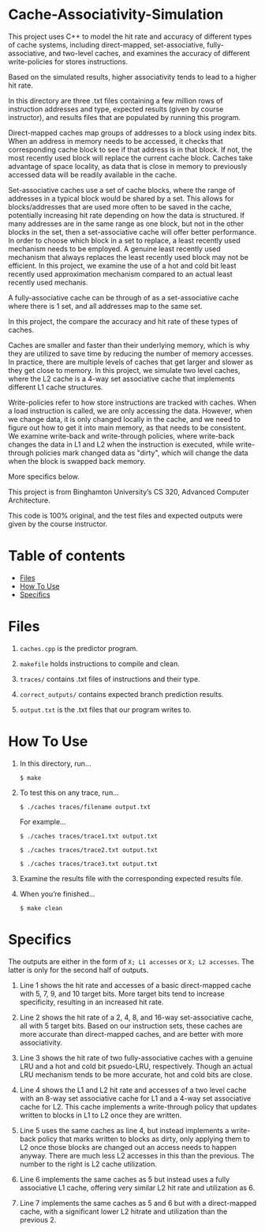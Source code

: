 # Cache-Associativity-Simulation

This project uses C++ to model the hit rate and accuracy of different types of cache systems, including direct-mapped, set-associative, fully-associative, and two-level caches, and examines the accuracy of different write-policies for stores instructions. 

Based on the simulated results, higher associativity tends to lead to a higher hit rate. 

In this directory are three .txt files containing a few million rows of instruction addresses and type, expected results (given by course instructor), and results files that are populated by running this program. 

Direct-mapped caches map groups of addresses to a block using index bits. When an address in memory needs to be accessed, it checks that corresponding cache block to see if that address is in that block. If not, the most recently used block will replace the current cache block. Caches take advantage of space locality, as data that is close in memory to previously accessed data will be readily available in the cache. 

Set-associative caches use a set of cache blocks, where the range of addresses in a typical block would be shared by a set. This allows for blocks/addresses that are used more often to be saved in the cache, potentially increasing hit rate depending on how the data is structured. If many addresses are in the same range as one block, but not in the other blocks in the set, then a set-associative cache will offer better performance. In order to choose which block in a set to replace, a least recently used mechanism needs to be employed. A genuine least recently used mechanism that always replaces the least recently used block may not be efficient. In this project, we examine the use of a hot and cold bit least recently used approximation mechanism compared to an actual least recently used mechanis. 

A fully-associative cache can be through of as a set-associative cache where there is 1 set, and all addresses map to the same set. 

In this project, the compare the accuracy and hit rate of these types of caches. 

Caches are smaller and faster than their underlying memory, which is why they are utilized to save time by reducing the number of memory accesses. In practice, there are multiple levels of caches that get larger and slower as they get close to memory. In this project, we simulate two level caches, where the L2 cache is a 4-way set associative cache that implements different L1 cache structures. 

Write-policies refer to how store instructions are tracked with caches. When a load instruction is called, we are only accessing the data. However, when we change data, it is only changed locally in the cache, and we need to figure out how to get it into main memory, as that needs to be consistent. We examine write-back and write-through policies, where write-back changes the data in L1 and L2 when the instruction is executed, while write-through policies mark changed data as "dirty", which will change the data when the block is swapped back memory. 

More specifics below.

This project is from Binghamton University’s CS 320, Advanced Computer Architecture. 

This code is 100% original, and the test files and expected outputs were given by the course instructor. 

# Table of contents
- [Files](#files)
- [How To Use](#how-to-use)
- [Specifics](#specifics)

# Files
1. `caches.cpp` is the predictor program.

2. `makefile` holds instructions to compile and clean.

3. `traces/` contains .txt files of instructions and their type. 

4. `correct_outputs/` contains expected branch prediction results.

5. `output.txt` is the .txt files that our program writes to.

# How To Use

1. In this directory, run...
    ```
    $ make
    ```

2. To test this on any trace, run...
    ```
    $ ./caches traces/filename output.txt
    ```
    For example...
    ```
    $ ./caches traces/trace1.txt output.txt
    ```
    ```
    $ ./caches traces/trace2.txt output.txt
    ```
    ``` 
    $ ./caches traces/trace3.txt output.txt
    ```

3. Examine the results file with the corresponding expected results file.

4. When you’re finished…
    ```
    $ make clean
    ```

# Specifics

The outputs are either in the form of `X; L1 accesses` or `X; L2 accesses`. The latter is only for the second half of outputs. 

1. Line 1 shows the hit rate and accesses of a basic direct-mapped cache with 5, 7, 9, and 10 target bits. More target bits tend to increase specificity, resulting in an increased hit rate.

2. Line 2 shows the hit rate of a 2, 4, 8, and 16-way set-associative cache, all with 5 target bits. Based on our instruction sets, these caches are more accurate than direct-mapped caches, and are better with more associativity. 

3. Line 3 shows the hit rate of two fully-associative caches with a genuine LRU and a hot and cold bit psuedo-LRU, respectively. Though an actual LRU mechanism tends to be more accurate, hot and cold bits are close. 

4. Line 4 shows the L1 and L2 hit rate and accesses of a two level cache with an 8-way set associative cache for L1 and a 4-way set associative cache for L2. This cache implements a write-through policy that updates written to blocks in L1 to L2 once they are written. 

5. Line 5 uses the same caches as line 4, but instead implements a write-back policy that marks written to blocks as dirty, only applying them to L2 once those blocks are changed out an access needs to happen anyway. There are much less L2 accesses in this than the previous. The number to the right is L2 cache utilization. 

6. Line 6 implements the same caches as 5 but instead uses a fully associative L1 cache, offering very similar L2 hit rate and utilization as 6.

7. Line 7 implements the same caches as 5 and 6 but with a direct-mapped cache, with a significant lower L2 hitrate and utilization than the previous 2.